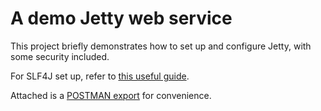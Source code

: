 # A demo Jetty web service

This project briefly demonstrates how to set up and configure Jetty, with some security included.

For SLF4J set up, refer to [this useful guide](http://saltnlight5.blogspot.com/2013/08/how-to-configure-slf4j-with-different.html).

Attached is a [POSTMAN export](./JettyDemo.postman_collection.json) for convenience.
